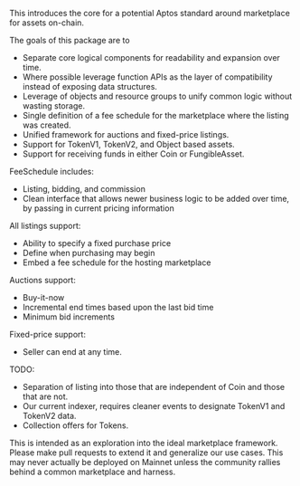 This introduces the core for a potential Aptos standard around marketplace for assets on-chain.

The goals of this package are to
* Separate core logical components for readability and expansion over time.
* Where possible leverage function APIs as the layer of compatibility instead of exposing data structures.
* Leverage of objects and resource groups to unify common logic without wasting storage.
* Single definition of a fee schedule for the marketplace where the listing was created.
* Unified framework for auctions and fixed-price listings.
* Support for TokenV1, TokenV2, and Object based assets.
* Support for receiving funds in either Coin or FungibleAsset.

FeeSchedule includes:
* Listing, bidding, and commission
* Clean interface that allows newer business logic to be added over time, by passing in current pricing information

All listings support:
* Ability to specify a fixed purchase price
* Define when purchasing may begin
* Embed a fee schedule for the hosting marketplace

Auctions support:
* Buy-it-now
* Incremental end times based upon the last bid time
* Minimum bid increments

Fixed-price support:
* Seller can end at any time.

TODO:
* Separation of listing into those that are independent of Coin and those that are not.
* Our current indexer, requires cleaner events to designate TokenV1 and TokenV2 data.
* Collection offers for Tokens.

This is intended as an exploration into the ideal marketplace framework. Please make pull requests to extend it and generalize our use cases. This may never actually be deployed on Mainnet unless the community rallies behind a common marketplace and harness.
